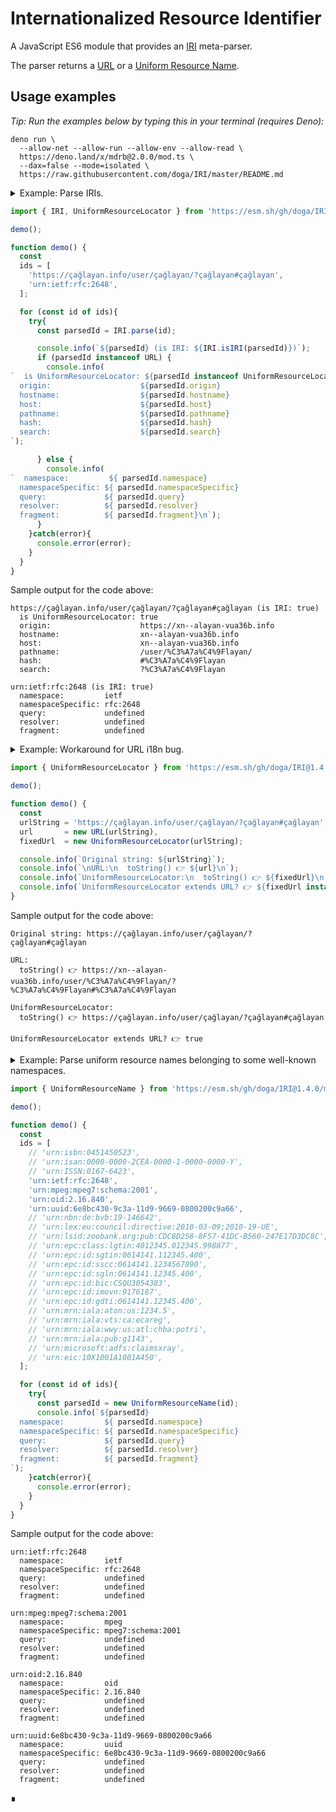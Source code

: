# Internationalized Resource Identifier

A JavaScript ES6 module that provides an [IRI](https://en.wikipedia.org/wiki/Internationalized_Resource_Identifier)  meta-parser.

The parser returns a [URL](https://developer.mozilla.org/en-US/docs/Web/API/URL) or a [Uniform Resource Name](https://en.wikipedia.org/wiki/Uniform_Resource_Name).

## Usage examples

_Tip: Run the examples below by typing this in your terminal (requires Deno):_

```shell
deno run \
  --allow-net --allow-run --allow-env --allow-read \
  https://deno.land/x/mdrb@2.0.0/mod.ts \
  --dax=false --mode=isolated \
  https://raw.githubusercontent.com/doga/IRI/master/README.md
```

<details data-mdrb>
<summary>Example: Parse IRIs.</summary>

<pre>
description = '''
Running this example is safe, it will not read or write anything to your filesystem.
'''
</pre>
</details>

```javascript
import { IRI, UniformResourceLocator } from 'https://esm.sh/gh/doga/IRI@1.4.0/mod.mjs';

demo();

function demo() {
  const
  ids = [
    'https://çağlayan.info/user/çağlayan/?çağlayan#çağlayan',
    'urn:ietf:rfc:2648',
  ];

  for (const id of ids){
    try{
      const parsedId = IRI.parse(id);

      console.info(`${parsedId} (is IRI: ${IRI.isIRI(parsedId)})`);
      if (parsedId instanceof URL) {
        console.info(
`  is UniformResourceLocator: ${parsedId instanceof UniformResourceLocator}
  origin:                    ${parsedId.origin}
  hostname:                  ${parsedId.hostname}
  host:                      ${parsedId.host}
  pathname:                  ${parsedId.pathname}
  hash:                      ${parsedId.hash}
  search:                    ${parsedId.search}
`);

      } else {
        console.info(
`  namespace:         ${ parsedId.namespace}
  namespaceSpecific: ${ parsedId.namespaceSpecific}
  query:             ${ parsedId.query}
  resolver:          ${ parsedId.resolver}
  fragment:          ${ parsedId.fragment}\n`);
      }
    }catch(error){
      console.error(error);
    }
  }
}
```

Sample output for the code above:

```text
https://çağlayan.info/user/çağlayan/?çağlayan#çağlayan (is IRI: true)
  is UniformResourceLocator: true
  origin:                    https://xn--alayan-vua36b.info
  hostname:                  xn--alayan-vua36b.info
  host:                      xn--alayan-vua36b.info
  pathname:                  /user/%C3%A7a%C4%9Flayan/
  hash:                      #%C3%A7a%C4%9Flayan
  search:                    ?%C3%A7a%C4%9Flayan

urn:ietf:rfc:2648 (is IRI: true)
  namespace:         ietf
  namespaceSpecific: rfc:2648
  query:             undefined
  resolver:          undefined
  fragment:          undefined
```

<details data-mdrb>
<summary>Example: Workaround for URL i18n bug.</summary>

<pre>
description = '''
Running this example is safe, it will not read or write anything to your filesystem.
'''
</pre>
</details>

```javascript
import { UniformResourceLocator } from 'https://esm.sh/gh/doga/IRI@1.4.0/mod.mjs';

demo();

function demo() {
  const
  urlString = 'https://çağlayan.info/user/çağlayan/?çağlayan#çağlayan',
  url       = new URL(urlString),
  fixedUrl  = new UniformResourceLocator(urlString);

  console.info(`Original string: ${urlString}`);
  console.info(`\nURL:\n  toString() 👉 ${url}\n`);
  console.info(`UniformResourceLocator:\n  toString() 👉 ${fixedUrl}\n`);
  console.info(`UniformResourceLocator extends URL? 👉 ${fixedUrl instanceof URL}`);
}
```

Sample output for the code above:

```text
Original string: https://çağlayan.info/user/çağlayan/?çağlayan#çağlayan

URL:
  toString() 👉 https://xn--alayan-vua36b.info/user/%C3%A7a%C4%9Flayan/?%C3%A7a%C4%9Flayan#%C3%A7a%C4%9Flayan

UniformResourceLocator:
  toString() 👉 https://çağlayan.info/user/çağlayan/?çağlayan#çağlayan

UniformResourceLocator extends URL? 👉 true
```

<details data-mdrb>
<summary>Example: Parse uniform resource names belonging to some well-known namespaces.</summary>

<pre>
description = '''
Running this example is safe, it will not read or write anything to your filesystem.
'''
</pre>
</details>

```javascript
import { UniformResourceName } from 'https://esm.sh/gh/doga/IRI@1.4.0/mod.mjs';

demo();

function demo() {
  const
  ids = [
    // 'urn:isbn:0451450523',
    // 'urn:isan:0000-0000-2CEA-0000-1-0000-0000-Y',
    // 'urn:ISSN:0167-6423',
    'urn:ietf:rfc:2648',
    'urn:mpeg:mpeg7:schema:2001',
    'urn:oid:2.16.840',
    'urn:uuid:6e8bc430-9c3a-11d9-9669-0800200c9a66',
    // 'urn:nbn:de:bvb:19-146642',
    // 'urn:lex:eu:council:directive:2010-03-09;2010-19-UE',
    // 'urn:lsid:zoobank.org:pub:CDC8D258-8F57-41DC-B560-247E17D3DC8C',
    // 'urn:epc:class:lgtin:4012345.012345.998877',
    // 'urn:epc:id:sgtin:0614141.112345.400',
    // 'urn:epc:id:sscc:0614141.1234567890',
    // 'urn:epc:id:sgln:0614141.12345.400',
    // 'urn:epc:id:bic:CSQU3054383',
    // 'urn:epc:id:imovn:9176187',
    // 'urn:epc:id:gdti:0614141.12345.400',
    // 'urn:mrn:iala:aton:us:1234.5',
    // 'urn:mrn:iala:vts:ca:ecareg',
    // 'urn:mrn:iala:wwy:us:atl:chba:potri',
    // 'urn:mrn:iala:pub:g1143',
    // 'urn:microsoft:adfs:claimsxray',
    // 'urn:eic:10X1001A1001A450',
  ];

  for (const id of ids){
    try{
      const parsedId = new UniformResourceName(id);
      console.info(`${parsedId}
  namespace:         ${ parsedId.namespace}
  namespaceSpecific: ${ parsedId.namespaceSpecific}
  query:             ${ parsedId.query}
  resolver:          ${ parsedId.resolver}
  fragment:          ${ parsedId.fragment}
`);
    }catch(error){
      console.error(error);
    }
  }
}
```

Sample output for the code above:

```text
urn:ietf:rfc:2648
  namespace:         ietf
  namespaceSpecific: rfc:2648
  query:             undefined
  resolver:          undefined
  fragment:          undefined

urn:mpeg:mpeg7:schema:2001
  namespace:         mpeg
  namespaceSpecific: mpeg7:schema:2001
  query:             undefined
  resolver:          undefined
  fragment:          undefined

urn:oid:2.16.840
  namespace:         oid
  namespaceSpecific: 2.16.840
  query:             undefined
  resolver:          undefined
  fragment:          undefined

urn:uuid:6e8bc430-9c3a-11d9-9669-0800200c9a66
  namespace:         uuid
  namespaceSpecific: 6e8bc430-9c3a-11d9-9669-0800200c9a66
  query:             undefined
  resolver:          undefined
  fragment:          undefined
```

∎
